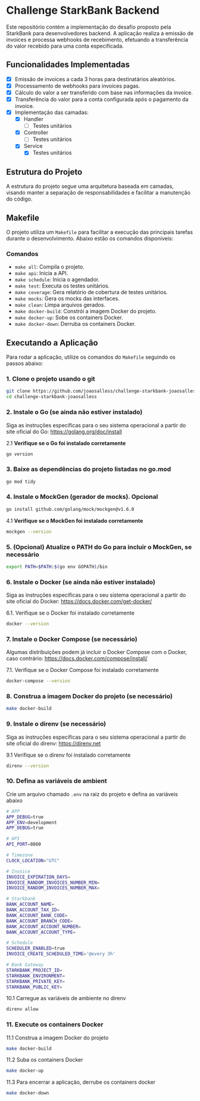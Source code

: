 # Challenge StarkBank Backend

Este repositório contém a implementação do desafio proposto pela StarkBank para desenvolvedores backend. A aplicação realiza a emissão de invoices e processa webhooks de recebimento, efetuando a transferência do valor recebido para uma conta especificada.

## Funcionalidades Implementadas

- [x] Emissão de invoices a cada 3 horas para destinatários aleatórios.
- [x] Processamento de webhooks para invoices pagas.
- [x] Cálculo do valor a ser transferido com base nas informações da invoice.
- [x] Transferência do valor para a conta configurada após o pagamento da invoice.
- [x] Implementação das camadas:
    - [x] Handler
        - [ ] Testes unitários
    - [x] Controller
        - [ ] Testes unitários
    - [x] Service
        - [x] Testes unitários

## Estrutura do Projeto

A estrutura do projeto segue uma arquitetura baseada em camadas, visando manter a separação de responsabilidades e facilitar a manutenção do código.

## Makefile

O projeto utiliza um `Makefile` para facilitar a execução das principais tarefas durante o desenvolvimento. Abaixo estão os comandos disponíveis:

### Comandos

- `make all`: Compila o projeto.
- `make api`: Inicia a API.
- `make schedule`: Inicia o agendador.
- `make test`: Executa os testes unitários.
- `make coverage`: Gera relatório de cobertura de testes unitários.
- `make mocks`: Gera os mocks das interfaces.
- `make clean`: Limpa arquivos gerados.
- `make docker-build`: Constrói a imagem Docker do projeto.
- `make docker-up`: Sobe os containers Docker.
- `make docker-down`: Derruba os containers Docker.

## Executando a Aplicação

Para rodar a aplicação, utilize os comandos do `Makefile` seguindo os passos abaixo:

### 1. Clone o projeto usando o git

```sh
git clone https://github.com/joaosalless/challenge-starkbank-joaosalless.git
cd challenge-starkbank-joaosalless
```

### 2. Instale o Go (se ainda não estiver instalado)

Siga as instruções específicas para o seu sistema operacional a partir do site oficial do Go: https://golang.org/doc/install

2.1 **Verifique se o Go foi instalado corretamente**

```sh
go version
```

### 3. Baixe as dependências do projeto listadas no go.mod

```sh
go mod tidy
```

### 4. Instale o MockGen (gerador de mocks). Opcional

```sh
go install github.com/golang/mock/mockgen@v1.6.0
```

4.1 **Verifique se o MockGen foi instalado corretamente**

```sh
mockgen --version
```

### 5. (Opcional) Atualize o PATH do Go para incluir o MockGen, se necessário

```sh
export PATH=$PATH:$(go env GOPATH)/bin
```

### 6. Instale o Docker (se ainda não estiver instalado)

Siga as instruções específicas para o seu sistema operacional a partir do site oficial do Docker:
https://docs.docker.com/get-docker/

6.1. Verifique se o Docker foi instalado corretamente

```sh
docker --version
```

### 7. Instale o Docker Compose (se necessário)

Algumas distribuições podem já incluir o Docker Compose com o Docker, caso contrário:
 https://docs.docker.com/compose/install/

7.1. Verifique se o Docker Compose foi instalado corretamente

```sh
docker-compose --version
```

### 8. Construa a imagem Docker do projeto (se necessário)

```sh
make docker-build
```

### 9. Instale o direnv (se necessário)

Siga as instruções específicas para o seu sistema operacional a partir do site oficial do direnv:
https://direnv.net

9.1 Verifique se o direnv foi instalado corretamente

```sh
direnv --version
```

### 10. Defina as variáveis de ambient

Crie um arquivo chamado `.env` na raiz do projeto e defina as variáveis abaixo

```sh
# APP
APP_DEBUG=true
APP_ENV=development
APP_DEBUG=true

# API
API_PORT=8080

# Timezone
CLOCK_LOCATION="UTC"

# Invoice
INVOICE_EXPIRATION_DAYS=
INVOICE_RANDOM_INVOICES_NUMBER_MIN=
INVOICE_RANDOM_INVOICES_NUMBER_MAX=

# Starkbank
BANK_ACCOUNT_NAME=
BANK_ACCOUNT_TAX_ID=
BANK_ACCOUNT_BANK_CODE=
BANK_ACCOUNT_BRANCH_CODE=
BANK_ACCOUNT_ACCOUNT_NUMBER=
BANK_ACCOUNT_ACCOUNT_TYPE=

# Schedule
SCHEDULER_ENABLED=true
INVOICE_CREATE_SCHEDULED_TIME='@every 3h'

# Bank Gateway
STARKBANK_PROJECT_ID=
STARKBANK_ENVIRONMENT=
STARKBANK_PRIVATE_KEY=
STARKBANK_PUBLIC_KEY=
```

10.1 Carregue as variáveis de ambiente no direnv

```sh
direnv allow
```

### 11. Execute os containers Docker

11.1 Construa a imagem Docker do projeto

```sh
make docker-build
```

11.2 Suba os containers Docker

```sh
make docker-up
```

11.3 Para encerrar a aplicação, derrube os containers docker

```sh
make docker-down
```

